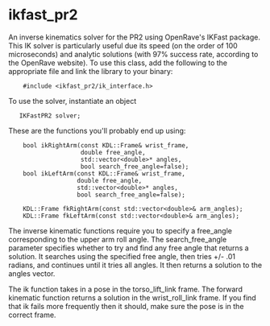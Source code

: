 ikfast_pr2
==========

An inverse kinematics solver for the PR2 using OpenRave's IKFast package. This IK solver is particularly useful due its speed (on the order of 100 microseconds) and analytic solutions (with 97% success rate, according to the OpenRave website). To use this class, add the following to the appropriate file and link the library to your binary: 

        #include <ikfast_pr2/ik_interface.h>

To use the solver, instantiate an object

       IKFastPR2 solver;

These are the functions you'll probably end up using:

        bool ikRightArm(const KDL::Frame& wrist_frame,
                        double free_angle,
                        std::vector<double>* angles,
                        bool search_free_angle=false);
        bool ikLeftArm(const KDL::Frame& wrist_frame,
                       double free_angle,
                       std::vector<double>* angles,
                       bool search_free_angle=false);

        KDL::Frame fkRightArm(const std::vector<double>& arm_angles);
        KDL::Frame fkLeftArm(const std::vector<double>& arm_angles);

The inverse kinematic functions require you to specify a free_angle corresponding to the upper arm roll angle. The search_free_angle parameter specifies whether to try and find any free angle that returns a solution. It searches using the specified free angle, then tries +/- .01 radians, and continues until it tries all angles. It then returns a solution to the angles vector.

The ik function takes in a pose in the torso_lift_link frame. The forward kinematic function returns a solution in the wrist_roll_link frame. If you find that ik fails more frequently then it should, make sure the pose is in the correct frame.
